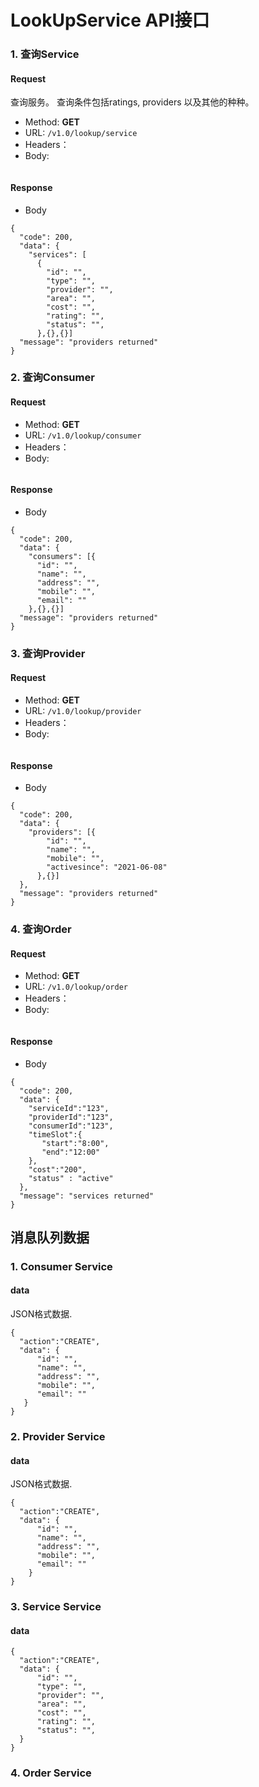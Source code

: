 # LookUpService API接口

### 1. 查询Service

#### Request
查询服务。
查询条件包括ratings, providers 以及其他的种种。

- Method: **GET**
- URL:  ```/v1.0/lookup/service```
- Headers：
- Body:
```
```

#### Response
- Body
```
{
  "code": 200,
  "data": {
    "services": [
      {
        "id": "",
        "type": "",
        "provider": "",
        "area": "",
        "cost": "",
        "rating": "",
        "status": "",
      },{},{}]
  "message": "providers returned"
}
```


### 2. 查询Consumer

#### Request


- Method: **GET**
- URL:  ```/v1.0/lookup/consumer```
- Headers：
- Body:
```
```

#### Response
- Body
```
{
  "code": 200,
  "data": {
    "consumers": [{
      "id": "",
      "name": "",
      "address": "",
      "mobile": "",
      "email": ""
    },{},{}]
  "message": "providers returned"
}
```

### 3. 查询Provider

#### Request


- Method: **GET**
- URL:  ```/v1.0/lookup/provider```
- Headers：
- Body:
```
```

#### Response
- Body

```
{
  "code": 200,
  "data": {
    "providers": [{
        "id": "",
        "name": "",
        "mobile": "",
        "activesince": "2021-06-08"
      },{}]
  },
  "message": "providers returned"
}
```

### 4. 查询Order

#### Request


- Method: **GET**
- URL:  ```/v1.0/lookup/order```
- Headers：
- Body:
```
```
#### Response
- Body
```
{
  "code": 200,
  "data": {
    "serviceId":"123",
    "providerId":"123",
    "consumerId":"123",
    "timeSlot":{
       "start":"8:00",
       "end":"12:00"
    },
    "cost":"200",
    "status" : "active"
  },
  "message": "services returned"
}

```


## 消息队列数据

### 1. Consumer Service

#### data

JSON格式数据.

```
{
  "action":"CREATE",
  "data": {
      "id": "",
      "name": "",
      "address": "",
      "mobile": "",
      "email": ""
   }
}
```


### 2. Provider Service

#### data

JSON格式数据.

```
{
  "action":"CREATE",
  "data": {
      "id": "",
      "name": "",
      "address": "",
      "mobile": "",
      "email": ""
    }
}
```

### 3. Service Service

#### data

```
{
  "action":"CREATE",
  "data": {
      "id": "",
      "type": "",
      "provider": "",
      "area": "",
      "cost": "",
      "rating": "",
      "status": "",
  }
}
```

### 4. Order Service

